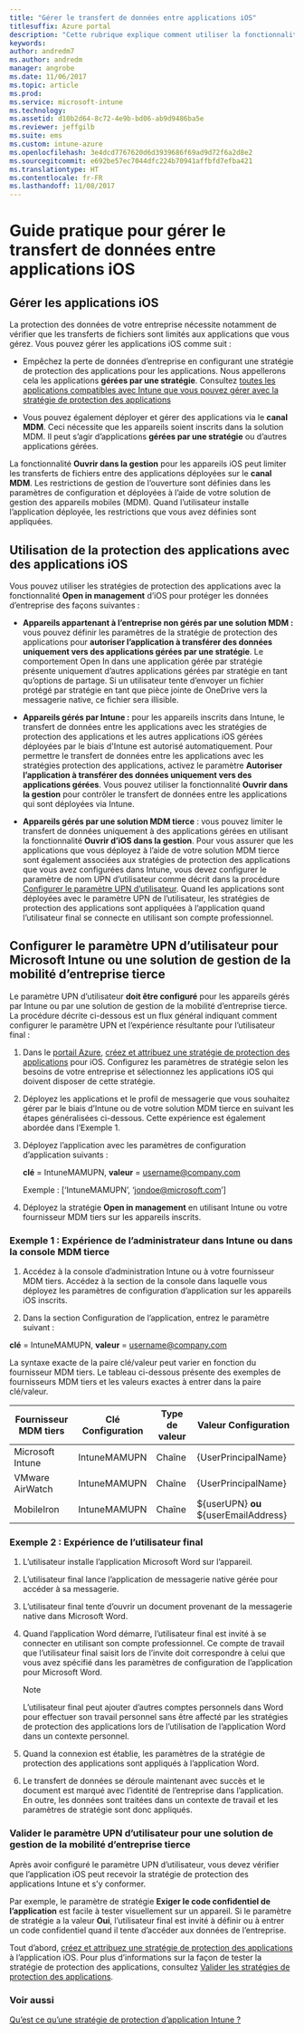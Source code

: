 ```yaml
---
title: "Gérer le transfert de données entre applications iOS"
titlesuffix: Azure portal
description: "Cette rubrique explique comment utiliser la fonctionnalité iOS Open In et les stratégies de gestion des applications mobiles pour gérer les transferts de données entre applications."
keywords: 
author: andredm7
ms.author: andredm
manager: angrobe
ms.date: 11/06/2017
ms.topic: article
ms.prod: 
ms.service: microsoft-intune
ms.technology: 
ms.assetid: d10b2d64-8c72-4e9b-bd06-ab9d9486ba5e
ms.reviewer: jeffgilb
ms.suite: ems
ms.custom: intune-azure
ms.openlocfilehash: 3e4dcd7767620d6d3939686f69ad9d72f6a2d8e2
ms.sourcegitcommit: e692be57ec7044dfc224b70941affbfd7efba421
ms.translationtype: HT
ms.contentlocale: fr-FR
ms.lasthandoff: 11/08/2017
---
```

# <a name="how-to-manage-data-transfer-between-ios-apps"></a>Guide pratique pour gérer le transfert de données entre applications iOS
## <a name="manage-ios-apps"></a>Gérer les applications iOS
La protection des données de votre entreprise nécessite notamment de vérifier que les transferts de fichiers sont limités aux applications que vous gérez.  Vous pouvez gérer les applications iOS comme suit :

-   Empêchez la perte de données d’entreprise en configurant une stratégie de protection des applications pour les applications. Nous appellerons cela les applications **gérées par une stratégie**. Consultez [toutes les applications compatibles avec Intune que vous pouvez gérer avec la stratégie de protection des applications](https://www.microsoft.com/cloud-platform/microsoft-intune-apps)

-   Vous pouvez également déployer et gérer des applications via le **canal MDM**.  Ceci nécessite que les appareils soient inscrits dans la solution MDM. Il peut s’agir d’applications **gérées par une stratégie** ou d’autres applications gérées.

La fonctionnalité **Ouvrir dans la gestion** pour les appareils iOS peut limiter les transferts de fichiers entre des applications déployées sur le **canal MDM**. Les restrictions de gestion de l’ouverture sont définies dans les paramètres de configuration et déployées à l’aide de votre solution de gestion des appareils mobiles (MDM).  Quand l’utilisateur installe l’application déployée, les restrictions que vous avez définies sont appliquées.

##  <a name="using-app-protection-with-ios-apps"></a>Utilisation de la protection des applications avec des applications iOS
Vous pouvez utiliser les stratégies de protection des applications avec la fonctionnalité **Open in management** d’iOS pour protéger les données d’entreprise des façons suivantes :

-   **Appareils appartenant à l’entreprise non gérés par une solution MDM :** vous pouvez définir les paramètres de la stratégie de protection des applications pour **autoriser l’application à transférer des données uniquement vers des applications gérées par une stratégie**. Le comportement Open In dans une application gérée par stratégie présente uniquement d’autres applications gérées par stratégie en tant qu’options de partage. Si un utilisateur tente d’envoyer un fichier protégé par stratégie en tant que pièce jointe de OneDrive vers la messagerie native, ce fichier sera illisible.

-   **Appareils gérés par Intune :** pour les appareils inscrits dans Intune, le transfert de données entre les applications avec les stratégies de protection des applications et les autres applications iOS gérées déployées par le biais d'Intune est autorisé automatiquement. Pour permettre le transfert de données entre les applications avec les stratégies protection des applications, activez le paramètre **Autoriser l’application à transférer des données uniquement vers des applications gérées**. Vous pouvez utiliser la fonctionnalité **Ouvrir dans la gestion** pour contrôler le transfert de données entre les applications qui sont déployées via Intune.   

-   **Appareils gérés par une solution MDM tierce** : vous pouvez limiter le transfert de données uniquement à des applications gérées en utilisant la fonctionnalité **Ouvrir d’iOS dans la gestion**.
Pour vous assurer que les applications que vous déployez à l’aide de votre solution MDM tierce sont également associées aux stratégies de protection des applications que vous avez configurées dans Intune, vous devez configurer le paramètre de nom UPN d’utilisateur comme décrit dans la procédure [Configurer le paramètre UPN d’utilisateur](#configure-user-upn-setting-for-third-party-emm).  Quand les applications sont déployées avec le paramètre UPN de l’utilisateur, les stratégies de protection des applications sont appliquées à l’application quand l’utilisateur final se connecte en utilisant son compte professionnel.

## <a name="configure-user-upn-setting-for-microsoft-intune-or-third-party-emm"></a>Configurer le paramètre UPN d’utilisateur pour Microsoft Intune ou une solution de gestion de la mobilité d’entreprise tierce
Le paramètre UPN d’utilisateur **doit être configuré** pour les appareils gérés par Intune ou par une solution de gestion de la mobilité d’entreprise tierce. La procédure décrite ci-dessous est un flux général indiquant comment configurer le paramètre UPN et l’expérience résultante pour l’utilisateur final :

1.  Dans le [portail Azure](https://portal.azure.com), [créez et attribuez une stratégie de protection des applications](app-protection-policies.md) pour iOS. Configurez les paramètres de stratégie selon les besoins de votre entreprise et sélectionnez les applications iOS qui doivent disposer de cette stratégie.

2.  Déployez les applications et le profil de messagerie que vous souhaitez gérer par le biais d’Intune ou de votre solution MDM tierce en suivant les étapes généralisées ci-dessous. Cette expérience est également abordée dans l’Exemple 1.

3.  Déployez l’application avec les paramètres de configuration d’application suivants :

      **clé** = IntuneMAMUPN,  **valeur** = <username@company.com>

      Exemple : [‘IntuneMAMUPN’, ‘jondoe@microsoft.com’]

4.  Déployez la stratégie **Open in management** en utilisant Intune ou votre fournisseur MDM tiers sur les appareils inscrits.


### <a name="example-1-admin-experience-in-intune-or-third-party-mdm-console"></a>Exemple 1 : Expérience de l’administrateur dans Intune ou dans la console MDM tierce

1. Accédez à la console d’administration Intune ou à votre fournisseur MDM tiers. Accédez à la section de la console dans laquelle vous déployez les paramètres de configuration d’application sur les appareils iOS inscrits.

2. Dans la section Configuration de l’application, entrez le paramètre suivant :

  **clé** = IntuneMAMUPN,  **valeur** = <username@company.com>

  La syntaxe exacte de la paire clé/valeur peut varier en fonction du fournisseur MDM tiers. Le tableau ci-dessous présente des exemples de fournisseurs MDM tiers et les valeurs exactes à entrer dans la paire clé/valeur.

|Fournisseur MDM tiers| Clé Configuration | Type de valeur | Valeur Configuration|
| ------- | ---- | ---- | ---- |
|Microsoft Intune| IntuneMAMUPN | Chaîne | {UserPrincipalName}|
|VMware AirWatch| IntuneMAMUPN | Chaîne | {UserPrincipalName}|
|MobileIron | IntuneMAMUPN | Chaîne | ${userUPN} **ou** ${userEmailAddress} |


### <a name="example-2-end-user-experience"></a>Exemple 2 : Expérience de l’utilisateur final

1.  L’utilisateur installe l’application Microsoft Word sur l’appareil.

2.  L’utilisateur final lance l’application de messagerie native gérée pour accéder à sa messagerie.

3.  L’utilisateur final tente d’ouvrir un document provenant de la messagerie native dans Microsoft Word.

4.  Quand l’application Word démarre, l’utilisateur final est invité à se connecter en utilisant son compte professionnel.  Ce compte de travail que l’utilisateur final saisit lors de l’invite doit correspondre à celui que vous avez spécifié dans les paramètres de configuration de l’application pour Microsoft Word.

    > [!NOTE]
    > L’utilisateur final peut ajouter d’autres comptes personnels dans Word pour effectuer son travail personnel sans être affecté par les stratégies de protection des applications lors de l’utilisation de l’application Word dans un contexte personnel.

5.  Quand la connexion est établie, les paramètres de la stratégie de protection des applications sont appliqués à l’application Word.

6.  Le transfert de données se déroule maintenant avec succès et le document est marqué avec l’identité de l’entreprise dans l’application. En outre, les données sont traitées dans un contexte de travail et les paramètres de stratégie sont donc appliqués.

### <a name="validate-user-upn-setting-for-third-party-emm"></a>Valider le paramètre UPN d’utilisateur pour une solution de gestion de la mobilité d’entreprise tierce

Après avoir configuré le paramètre UPN d’utilisateur, vous devez vérifier que l’application iOS peut recevoir la stratégie de protection des applications Intune et s’y conformer.

Par exemple, le paramètre de stratégie **Exiger le code confidentiel de l’application** est facile à tester visuellement sur un appareil. Si le paramètre de stratégie a la valeur **Oui**, l’utilisateur final est invité à définir ou à entrer un code confidentiel quand il tente d’accéder aux données de l’entreprise.

Tout d’abord, [créez et attribuez une stratégie de protection des applications](app-protection-policies.md) à l’application iOS. Pour plus d’informations sur la façon de tester la stratégie de protection des applications, consultez [Valider les stratégies de protection des applications](app-protection-policies-validate.md).


### <a name="see-also"></a>Voir aussi
[Qu’est ce qu’une stratégie de protection d’application Intune ?](app-protection-policy.md)
